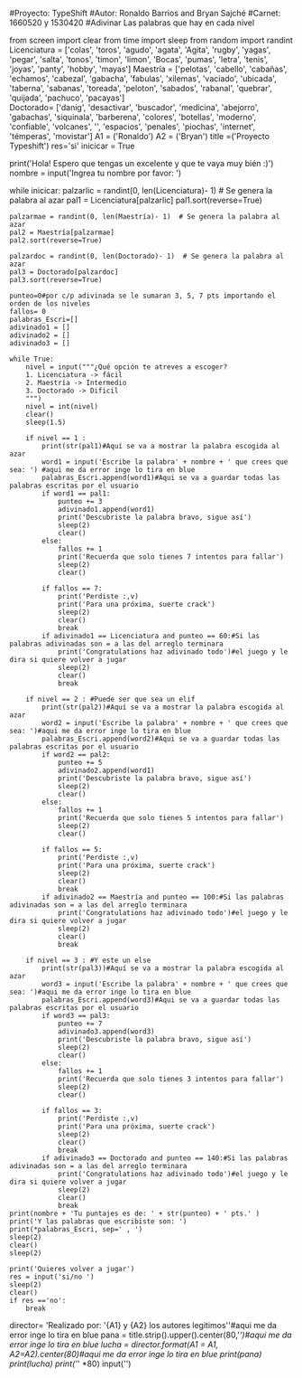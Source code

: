 #Proyecto: TypeShift
#Autor: Ronaldo Barrios and Bryan Sajché
#Carnet: 1660520 y 1530420
#Adivinar Las palabras que hay en cada nivel

from screen import clear
from time import sleep
from random import randint
Licenciatura = ['colas', 'toros', 'agudo', 'agata', 'Agita', 'rugby', 'yagas', 'pegar', 'salta', 'tonos', 'timon', 'limon', 'Bocas', 'pumas', 'letra', 'tenis', 'joyas', 'panty', 'hobby', 'mayas']
Maestría = ['pelotas', 'cabello', 'cabañas', 'echamos', 'cabezal', 'gabacha', 'fabulas', 'xilemas', 'vaciado', 'ubicada', 'taberna', 'sabanas', 'toreada', 'peloton', 'sabados', 'rabanal', 'quebrar', 'quijada', 'pachuco', 'pacayas']  
Doctorado= ['danig', 'desactivar', 'buscador', 'medicina', 'abejorro', 'gabachas', 'siquinala', 'barberena', 'colores', 'botellas', 'moderno', 'confiable', 'volcanes', '', 'espacios', 'penales', 'piochas', 'internet', 'témperas', 'movistar']
A1 = ('Ronaldo')
A2 = ('Bryan')
title =('Proyecto Typeshift')
res='si'
inicicar = True

print('Hola! Espero que tengas un excelente y que te vaya muy bién :)')
nombre = input('Ingrea tu nombre por favor: ')

while inicicar:
    palzarlic = randint(0, len(Licenciatura)- 1)  # Se genera la palabra al azar
    pal1 = Licenciatura[palzarlic]
    pal1.sort(reverse=True)

    palzarmae = randint(0, len(Maestría)- 1)  # Se genera la palabra al azar
    pal2 = Maestría[palzarmae]
    pal2.sort(reverse=True)

    palzardoc = randint(0, len(Doctorado)- 1)  # Se genera la palabra al azar
    pal3 = Doctorado[palzardoc]
    pal3.sort(reverse=True)

    punteo=0#por c/p adivinada se le sumaran 3, 5, 7 pts importando el orden de los niveles
    fallos= 0
    palabras_Escri=[]
    adivinado1 = []
    adivinado2 = []
    adivinado3 = []

    while True: 
        nivel = input("""¿Qué opción te atreves a escoger?  
        1. Licenciatura -> fácil
        2. Maestría -> Intermedio
        3. Doctorado -> Dificil
        """)
        nivel = int(nivel)
        clear() 
        sleep(1.5)

        if nivel == 1 :
            print(str(pal1)#Aquí se va a mostrar la palabra escogida al azar
            word1 = input('Escribe la palabra' + nombre + ' que crees que sea: ') #aqui me da error inge lo tira en blue
            palabras_Escri.append(word1)#Aqui se va a guardar todas las palabras escritas por el usuario
            if word1 == pal1:
                punteo += 3
                adivinado1.append(word1)
                print('Descubriste la palabra bravo, sigue así')
                sleep(2)
                clear()  
            else:
                fallos += 1
                print('Recuerda que solo tienes 7 intentos para fallar')
                sleep(2)
                clear()
            
            if fallos == 7:
                print('Perdiste :,v)
                print('Para una próxima, suerte crack')
                sleep(2)
                clear()
                break
            if adivinado1 == Licenciatura and punteo == 60:#Si las palabras adivinadas son = a las del arreglo terminara 
                print('Congratulations haz adivinado todo')#el juego y le dira si quiere volver a jugar
                sleep(2)
                clear()  
                break
            
        if nivel == 2 : #Puede ser que sea un elif
            print(str(pal2))#Aquí se va a mostrar la palabra escogida al azar
            word2 = input('Escribe la palabra' + nombre + ' que crees que sea: ')#aqui me da error inge lo tira en blue
            palabras_Escri.append(word2)#Aqui se va a guardar todas las palabras escritas por el usuario
            if word2 == pal2:
                punteo += 5
                adivinado2.append(word1)
                print('Descubriste la palabra bravo, sigue así')
                sleep(2)
                clear()  
            else:
                fallos += 1
                print('Recuerda que solo tienes 5 intentos para fallar')
                sleep(2)
                clear()
            
            if fallos == 5:
                print('Perdiste :,v)
                print('Para una próxima, suerte crack')
                sleep(2)
                clear()
                break
            if adivinado2 == Maestría and punteo == 100:#Si las palabras adivinadas son = a las del arreglo terminara 
                print('Congratulations haz adivinado todo')#el juego y le dira si quiere volver a jugar
                sleep(2)
                clear()  
                break

        if nivel == 3 : #Y este un else
            print(str(pal3))#Aquí se va a mostrar la palabra escogida al azar
            word3 = input('Escribe la palabra' + nombre + ' que crees que sea: ')#aqui me da error inge lo tira en blue
            palabras_Escri.append(word3)#Aqui se va a guardar todas las palabras escritas por el usuario
            if word3 == pal3:
                punteo += 7
                adivinado3.append(word3)
                print('Descubriste la palabra bravo, sigue así')
                sleep(2)
                clear()  
            else:
                fallos += 1
                print('Recuerda que solo tienes 3 intentos para fallar')
                sleep(2)
                clear()
            
            if fallos == 3:
                print('Perdiste :,v)
                print('Para una próxima, suerte crack')
                sleep(2)
                clear()
                break
            if adivinado3 == Doctorado and punteo == 140:#Si las palabras adivinadas son = a las del arreglo terminara 
                print('Congratulations haz adivinado todo')#el juego y le dira si quiere volver a jugar
                sleep(2)
                clear()  
                break
    print(nombre + 'Tu puntajes es de: ' + str(punteo) + ' pts.' )
    print('Y las palabras que escribiste son: ')
    print(*palabras_Escri, sep=' , ')
    sleep(2)
    clear()
    sleep(2)

    print('Quieres volver a jugar')
    res = input('si/no ')
    sleep(2)
    clear()
    if res =='no':
        break     

director= 'Realizado por: \'{A1} y {A2} los autores legitimos\''#aqui me da error inge lo tira en blue
pana = title.strip().upper().center(80,'*')#aqui me da error inge lo tira en blue
lucha = director.format(A1 = A1,  A2=A2).center(80)#aqui me da error inge lo tira en blue
print(pana)
print(lucha)
print('*' *80)
input('')